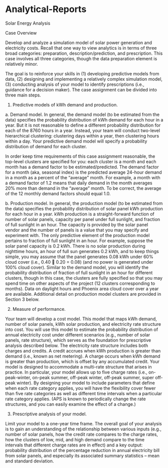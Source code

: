# Analytical-Reports
Solar Energy Analysis

Case Overview

Develop and analyze a simulation model of solar power generation and electricity costs.
Recall that one way to view analytics is in terms of three broad categories: preparation,
description/prediction, and prescription. This case involves all three categories, though the data
preparation element is relatively minor.

The goal is to reinforce your skills in (1) developing predictive models from data, (2) designing and
implementing a relatively complex simulation model, (3) conducting analysis of your model to identify
prescriptions (i.e., guidance for a decision maker). The case assignment can be divided into three main
steps. 

1. Predictive models of kWh demand and production.

a. Demand model. In general, the demand model (to be estimated from the data) specifies the
probability distribution of kWh demand for each hour in a year. But it is not reasonable to define
a different probability distribution for each of the 8760 hours in a year. Instead, your team will
conduct two-level hierarchical clustering: clustering days within a year, then clustering hours
within a day. Your predictive demand model will specify a probability distribution of demand for
each cluster.

In order keep time requirements of this case assignment reasonable, the top-level clusters are
specified for you: each cluster is a month and each month has a demand factor to be
estimated/predicted. The demand factor for a month (aka, seasonal index) is the predicted average
24-hour demand in a month as a percent of the “average” month. For example, a month with a
demand factor of 1.2 means that daily demand in the month averages 20% more than demand in
the “average” month. To be correct, the average of the 12 monthly demand factors should equal
1.0.

b. Production model. In general, the production model (to be estimated from the data) specifies the
probability distribution of solar panel kWh production for each hour in a year. kWh production is
a straight-forward function of number of solar panels, capacity per panel under full sunlight, and
fraction of full sunlight in an hour. The capacity is provided by the solar panel vendor and the
number of panels is a value that you may specify and experiment with. The only predictive
element of the production model pertains to fraction of full sunlight in an hour. For example,
suppose the solar panel capacity is 0.2 kWh. There is no solar production during nighttime hours,
an hour of full sun generates 0.2 kWh, and to keep things simple, you may assume that the panel
generates 0.08 kWh under 60% cloud cover (i.e., 0.40  0.20 = 0.08) (and no power is generated
under 100% cloud cover).
Similar to the demand model, you will identify the probability distribution of fraction of full
sunlight in an hour for different clusters, though in this case, the clusters are fully specified so
that you may spend time on other aspects of the project (12 clusters corresponding to months).
Data on daylight hours and Phoenix area cloud cover over a year are available. Additional detail
on production model clusters are provided in Section 3 below. 

2. Measure of performance.

Your team will develop a cost model. This model that maps kWh demand,
number of solar panels, kWh solar production, and electricity rate structure into cost. You will use
this model to estimate the probability distribution of annual electricity cost under different scenarios
(e.g., number of solar panels, rate structure), which serves as the foundation for prescriptive analysis
described below.
The electricity rate structure includes both charges and credits. A credit accrues when kWh
production is greater than demand (i.e., known as net metering). A charge occurs when kWh demand
is greater than production, which is offset by any accumulated credit. Your model is designed to
accommodate a multi-rate structure that arises in practice. In particular, your model allows up to five
charge rates (i.e., on-peak-winter, on-peak summer, off-peak winter, off-peak summer, super off-peak
winter). By designing your model to include parameters that define when each rate category applies,
you will have the flexibility cover fewer than five rate categories as well as different time intervals
when a particular rate category applies. (APS is known to periodically change the rate structures, and
you can easily examine the effect of a change.) 

3. Prescriptive analysis of your model.

Limit your model to a one-year time frame. The overall goal of your
analysis is to gain an understanding of the relationship between various inputs (e.g., number of solar
panels, how the credit rate compares to the charge rates, how the clusters of low, mid, and high
demand compare to the time intervals that different charge rates are in effect) and a key output: 
probability distribution of the percentage reduction in annual electricity bill from solar panels, and
especially its associated summary statistics – mean and standard deviation.




